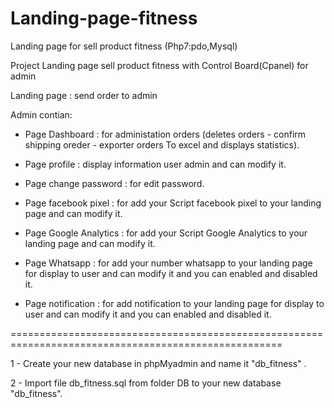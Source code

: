 # Landing-page-fitness
Landing page for sell product fitness (Php7:pdo,Mysql)

Project Landing page sell product fitness with Control Board(Cpanel) for admin 

Landing page : send order to admin

Admin contian:

- Page Dashboard : for administation orders (deletes orders - confirm shipping oreder - exporter orders To excel and displays statistics).

- Page profile : display information user admin and can modify it.

- Page change password : for edit password.

- Page facebook pixel : for add your Script facebook pixel to your landing page and can modify it.

- Page Google Analytics : for add your Script Google Analytics to your landing page and can modify it.

- Page Whatsapp : for add your number whatsapp to your landing page for display to user and can modify it and you can enabled and       disabled it.

- Page notification : for add notification to your landing page for display to user and can modify it and you can enabled and disabled   it.

=====================================================================================================

1 - Create your new database in phpMyadmin and name it "db_fitness" .

2 - Import file db_fitness.sql from folder DB to your new database "db_fitness".


